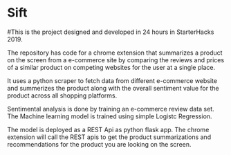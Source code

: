 # Sift

#This is the project designed and developed in 24 hours in StarterHacks 2019.

The repository has code for a chrome extension that summarizes a product on the screen from a e-commerce site by comparing the reviews and prices of a similar product on competing websites for the user at a single place. 

It uses a python scraper to fetch data from different e-commerce website and summerizes the product along with the overall sentiment value for the product across all shopping platforms.

Sentimental analysis is done by training an e-commerce review data set. The Machine learning model is trained using simple Logistc Regression.

The model is deployed as a REST Api as python flask app. The chrome extension will call the REST apis to get the product summarizations and recommendations for the product you are looking on the screen.

